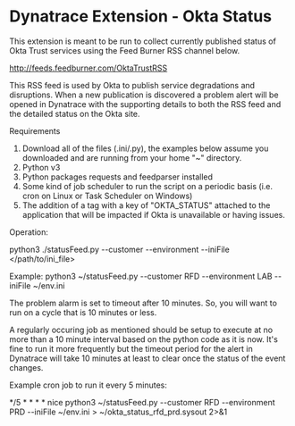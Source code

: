 # Dynatrace Extension - Okta Status

This extension is meant to be run to collect currently published status of Okta Trust services using the Feed Burner RSS channel below.

http://feeds.feedburner.com/OktaTrustRSS

This RSS feed is used by Okta to publish service degradations and disruptions.  When a new publication is discovered a problem alert will be opened in Dynatrace with the supporting details to both the RSS feed and the detailed status on the Okta site.

Requirements
1. Download all of the files (.ini/.py), the examples below assume you downloaded and are running from your home "~" directory.
2. Python v3
3. Python packages requests and feedparser installed
4. Some kind of job scheduler to run the script on a periodic basis (i.e. cron on Linux or Task Scheduler on Windows)
5. The addition of a tag with a key of "OKTA_STATUS" attached to the application that will be impacted if Okta is unavailable or having issues.

Operation:

  python3 ./statusFeed.py --customer <customer> --environment <environment> --iniFile </path/to/ini_file>
  
  Example: python3 ~/statusFeed.py --customer RFD --environment LAB --iniFile ~/env.ini
  
The problem alarm is set to timeout after 10 minutes.  So, you will want to run on a cycle that is 10 minutes or less.  

A regularly occuring job as mentioned should be setup to execute at no more than a 10 minute interval based on the python code as it is now. It's fine to run it more frequently but the timeout period for the alert in Dynatrace will take 10 minutes at least to clear once the status of the event changes.

Example cron job to run it every 5 minutes:

*/5 * * * * nice python3 ~/statusFeed.py --customer RFD --environment PRD --iniFile ~/env.ini > ~/okta_status_rfd_prd.sysout 2>&1
